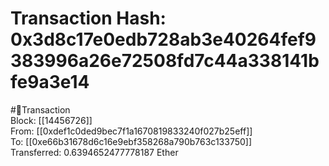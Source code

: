 
Transaction Hash: 0x3d8c17e0edb728ab3e40264fef9383996a26e72508fd7c44a338141bfe9a3e14
====================================================================================
  
#💸Transaction  
Block: [[14456726]]  
From: [[0xdef1c0ded9bec7f1a1670819833240f027b25eff]]  
To: [[0xe66b31678d6c16e9ebf358268a790b763c133750]]  
Transferred: 0.6394652477778187 Ether